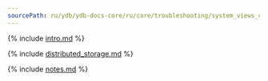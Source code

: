 ```yaml
---
sourcePath: ru/ydb/ydb-docs-core/ru/core/troubleshooting/system_views_cluster.md
---
```

{% include [intro.md](_includes/system_views/intro_cluster.md) %}

{% include [distributed_storage.md](_includes/system_views/distributed_storage.md) %}

{% include [notes.md](_includes/system_views/notes.md) %}
